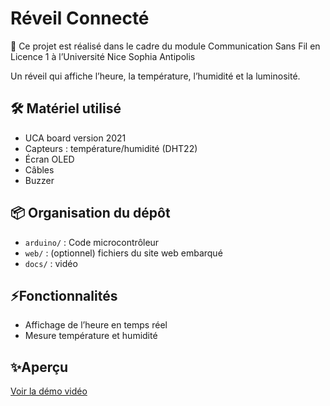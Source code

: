 # Réveil Connecté
📄 Ce projet est réalisé dans le cadre du module Communication Sans Fil en Licence 1 à l’Université
Nice Sophia Antipolis

Un réveil qui affiche l’heure, la température, l’humidité et la luminosité.

## 🛠️ Matériel utilisé
- UCA board version 2021
- Capteurs : température/humidité (DHT22)
- Écran OLED
- Câbles
- Buzzer

## 📦 Organisation du dépôt

- `arduino/` : Code microcontrôleur
- `web/` : (optionnel) fichiers du site web embarqué
- `docs/` : vidéo

## ⚡Fonctionnalités
- Affichage de l’heure en temps réel
- Mesure température et humidité

## ✨Aperçu

[Voir la démo vidéo](Docs/vidéo/projet.md)

